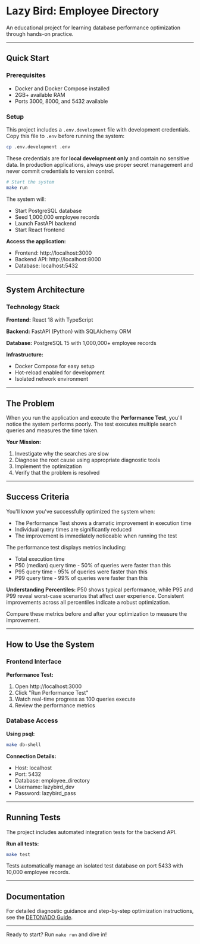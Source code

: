 # Lazy Bird: Employee Directory

An educational project for learning database performance optimization through hands-on practice.

---

## Quick Start

### Prerequisites
- Docker and Docker Compose installed
- 2GB+ available RAM
- Ports 3000, 8000, and 5432 available

### Setup

This project includes a `.env.development` file with development credentials. Copy this file to `.env` before running the system:

```bash
cp .env.development .env
```

These credentials are for **local development only** and contain no sensitive data. In production applications, always use proper secret management and never commit credentials to version control.

```bash
# Start the system
make run
```

The system will:
- Start PostgreSQL database
- Seed 1,000,000 employee records
- Launch FastAPI backend
- Start React frontend

**Access the application:**
- Frontend: http://localhost:3000
- Backend API: http://localhost:8000
- Database: localhost:5432

---

## System Architecture

### Technology Stack

**Frontend:** React 18 with TypeScript

**Backend:** FastAPI (Python) with SQLAlchemy ORM

**Database:** PostgreSQL 15 with 1,000,000+ employee records

**Infrastructure:**
- Docker Compose for easy setup
- Hot-reload enabled for development
- Isolated network environment

---

## The Problem

When you run the application and execute the **Performance Test**, you'll notice the system performs poorly. The test executes multiple search queries and measures the time taken.

**Your Mission:**
1. Investigate why the searches are slow
2. Diagnose the root cause using appropriate diagnostic tools
3. Implement the optimization
4. Verify that the problem is resolved

---

## Success Criteria

You'll know you've successfully optimized the system when:

- The Performance Test shows a dramatic improvement in execution time
- Individual query times are significantly reduced
- The improvement is immediately noticeable when running the test

The performance test displays metrics including:
- Total execution time
- P50 (median) query time - 50% of queries were faster than this
- P95 query time - 95% of queries were faster than this
- P99 query time - 99% of queries were faster than this

**Understanding Percentiles:** P50 shows typical performance, while P95 and P99 reveal worst-case scenarios that affect user experience. Consistent improvements across all percentiles indicate a robust optimization.

Compare these metrics before and after your optimization to measure the improvement.

---

## How to Use the System

### Frontend Interface

**Performance Test:**
1. Open http://localhost:3000
2. Click "Run Performance Test"
3. Watch real-time progress as 100 queries execute
4. Review the performance metrics

### Database Access

**Using psql:**
```bash
make db-shell
```

**Connection Details:**
- Host: localhost
- Port: 5432
- Database: employee_directory
- Username: lazybird_dev
- Password: lazybird_pass

---

## Running Tests

The project includes automated integration tests for the backend API.

**Run all tests:**
```bash
make test
```

Tests automatically manage an isolated test database on port 5433 with 10,000 employee records.

---

## Documentation

For detailed diagnostic guidance and step-by-step optimization instructions, see the [DETONADO Guide](./DETONADO.md).

---

Ready to start? Run `make run` and dive in!